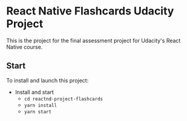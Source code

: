 
# React Native Flashcards Udacity Project

This is the project for the final assessment project for Udacity's React Native course.

## Start

To install and launch this project:

* Install and start
    - `cd reactnd-project-flashcards`
    - `yarn install`
    - `yarn start`
